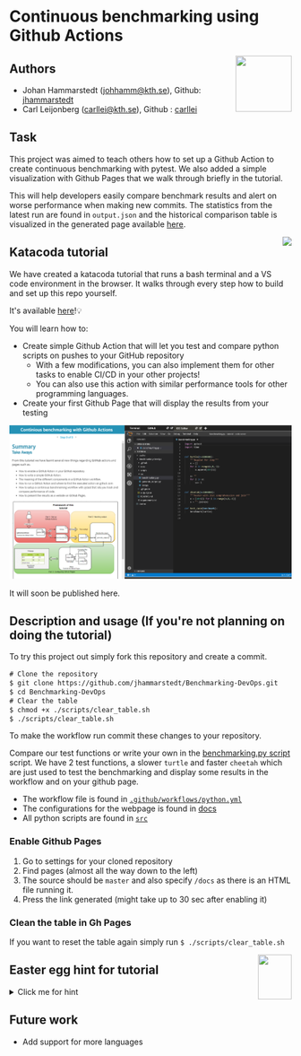 

# Continuous benchmarking using Github Actions 
<img src="https://www.maxi-muth.de/wordpress/wp-content/uploads/2014/09/Professortocat_v2.png" height = 100 width = 100 align ="right" />

## Authors ## 
* Johan Hammarstedt (johhamm@kth.se), Github: [jhammarstedt](https://github.com/jhammarstedt)
* Carl Leijonberg (carllei@kth.se), Github : [carllei](https://github.com/carllei)

## Task
This project was aimed to teach others how to set up a Github Action to create continuous benchmarking with pytest. We also added a simple visualization with Github Pages that we walk through briefly in the tutorial. 

This will help developers easily compare benchmark results and alert on worse performance when making new commits. The statistics from the latest run are found in `output.json` and the historical comparison table is visualized in the generated page available [here](https://jhammarstedt.github.io/Benchmarking-DevOps/). 

<img src="https://www.katacoda.com/images/logo-head.png" align="right" />

## Katacoda tutorial
We have created a katacoda tutorial that runs a bash terminal and a VS code environment in the browser. It walks through every step how to build and set up this repo yourself. 

It's available [here](https://www.katacoda.com/jhamm/scenarios/ghactiondemo)!💡

You will learn how to: 
* Create simple Github Action that will let you test and compare python scripts on pushes to your GitHub repository
    * With a few modifications, you can also implement them for other tasks to enable CI/CD in your other projects!
    * You can also use this action with similar performance tools for other programming languages.
* Create your first Github Page that will display the results from your testing

<img src="https://github.com/jhammarstedt/katacoda-scenarios/blob/main/ghactionDemo/images/Summary_tutorial.PNG?raw=true" />

It will soon be published here.

## Description and usage (If you're not planning on doing the tutorial)
To try this project out simply fork this repository and create a commit. 

```
# Clone the repository
$ git clone https://github.com/jhammarstedt/Benchmarking-DevOps.git
$ cd Benchmarking-DevOps
# Clear the table
$ chmod +x ./scripts/clear_table.sh
$ ./scripts/clear_table.sh
```
To make the workflow run commit these changes to your repository.

Compare our test functions or write your own in the [benchmarking.py script](https://github.com/jhammarstedt/Benchmarking-DevOps/blob/master/src/benchmarking.py) script.
We have 2 test functions, a slower `turtle` and faster `cheetah` which are just used to test the benchmarking and display some results in the workflow and on your github page.

* The workflow file is found in [`.github/workflows/python.yml`](https://github.com/jhammarstedt/Benchmarking-DevOps/tree/master/.github/workflows)
* The configurations for the webpage is found in [docs](https://github.com/jhammarstedt/Benchmarking-DevOps/tree/master/docs)
* All python scripts are found in [`src`](https://github.com/jhammarstedt/Benchmarking-DevOps/tree/master/src)


### Enable Github Pages 
1. Go to settings for your cloned repository
2. Find pages (almost all the way down to the left)
3. The source should be `master` and also specify `/docs` as there is an HTML file running it.
4. Press the link generated (might take up to 30 sec after enabling it)

### Clean the table in Gh Pages

If you want to reset the table again  simply run
```$ ./scripts/clear_table.sh```

<img src="https://static.wikia.nocookie.net/egg-inc/images/2/28/Egg_easter.png/revision/latest?cb=20190520212958" height = 80 width = 60 align ="right" />

## Easter egg hint for tutorial

<details> 
  <summary>Click me for hint</summary>
  Did you collect the 🥚 from scripts?
  <details>
  <summary> Fun fact regarding easter egg (open after finding it) </summary>
    The author of the action did not support memes by repo owners, which would be a problem for our purpose. So I raised that
   <a href="https://clipart.world/wp-content/uploads/2020/09/Colorful-Easter-Egg-clipart-transparent.png" target="_top">issue</a> and got a new feature merged for this tutorial 🤙
    
  </details>
</details>


## Future work
* Add support for more languages
